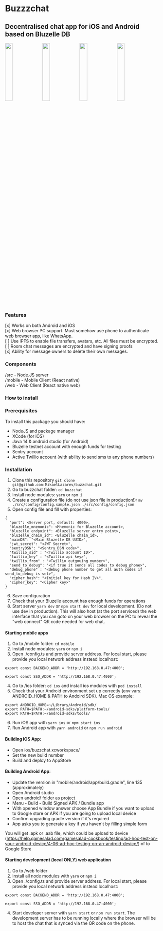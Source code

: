 # Buzzzchat
## Decentralised chat app for iOS and Android based on Bluzelle DB

<img src='https://user-images.githubusercontent.com/26343374/84579279-33fbca00-add5-11ea-90f6-decec39ec6cd.png' width='22%'>&nbsp;&nbsp;&nbsp;<img src='https://user-images.githubusercontent.com/26343374/84579273-2e9e7f80-add5-11ea-851b-d7c658fc15a0.png' width='22%'>&nbsp;&nbsp;&nbsp;<img src='https://user-images.githubusercontent.com/26343374/84579278-33633380-add5-11ea-87b7-8e7125610885.png' width='22%'>&nbsp;&nbsp;&nbsp;<img src='https://user-images.githubusercontent.com/26343374/84579276-32320680-add5-11ea-8a0b-7431aed48fed.png' width='22%'>



### Features

[x] Works on both Android and iOS  
[x] Web browser PC support. Must somehow use phone to authenticate web browser app, like WhatsApp.  
[ ] Use IPFS to enable file transfers, avatars, etc. All files must be encrypted.  
[ ] Room chat messages are encrypted and have signing proofs  
[x] Ability for message owners to delete their own messages.  



### Components

/src - Node.JS server  
/mobile - Mobile Client (React native)  
/web - Web Client (React native web)  



### How to install



### Prerequisites
To install this package you should have:

- NodeJS and package manager
- XCode (for iOS)
- Java 14 & android studio (for Android)
- Bluzelle testnet account with enough funds for testing
- Sentry account
- Active Twillio account (with ability to send sms to any phone numbers)



### Installation

1. Clone this repository ```git clone git@github.com:MikaelLazarev/buzzchat.git```
2. Go to buzzchat folder: ```cd buzzchat```
3. Install node modules: ```yarn``` or ```npm i```
4. Create a configuration file (do not use json file in production!):
```mv ./src/config/config.sample.json ./src/config/config.json```
5. Open config file and fill with properties:
```
{
  "port": <Server port, default: 4000>,
  "bluzelle_mnemonic": <Mnemonic for Bluzelle account>,
  "bluzelle_endpoint": <Bluzelle server entry point>,
  "bluzelle_chain_id": <Bluzelle chain_id>,
  "mainDB": "<Main Bluzelle DB UUID>",
  "jwt_secret": "<JWT Secret>",
  "sentryDSN": "<Sentry DSN code>",
  "twillio_sid" : "<Twillio account ID>",
  "twillio_key" : "<Twillio api key>",
  "twillio_from" : "<Twillio outgouing number>",
  "send_to_debug": "<if true it sends all codes to debug_phone>",
  "debug_phone" : "<debug phone number to get all auth codes if send_to_debug is set>",
  "cipher_hash": "<Initial key for Hash IV>",
  "cipher_key": "<Cipher key>"
}
```
6. Save configuration
7. Check that your Bluzelle account has enough funds for operations
8. Start server ```yarn dev``` or ```npm start dev``` for local development. (Do not use dev in production). This will also host (at the port serviced) the web interface that you can goto on your web browser on the PC to reveal the "web connect" QR code needed for web chat.



#### Starting mobile apps

1. Go to /mobile folder: ```cd mobile```
2. Install node modules: ```yarn``` or ```npm i```
3. Open ./config.ts and provide server address. For local start, please provide you local network address instead localhost:
```
export const BACKEND_ADDR = 'http://192.168.0.47:4000';

export const SSO_ADDR = 'http://192.168.0.47:4000';
```
4. Go to /ios folder: ```cd ios``` and install ios modules with ```pod install```
5. Check that your Android environment set up correctly (env vars: ANDROID_HOME & PATH to Andoird SDK). Mac OS example:
```
export ANDROID_HOME=~/Library/Android/sdk/
export PATH=$PATH:~/android-sdks/platform-tools/
export PATH=$PATH:~/android-sdks/tools/
```
6. Run iOS app with ```yarn ios``` or ```npm start ios```
7. Run Android app with ```yarn android``` or ```npm run android```



#### Building iOS App:
- Open ios/buzzchat.xcworkspace/
- Set the new build number
- Build and deploy to AppStore



#### Building Android App:
- Update the version in "mobile/android/app/build.gradle", line 135 (approximately)
- Open Android studio
- Open android/ folder as project
- Menu - Build - Build Signed APK / Bundle app
- With opened window answer choose App Bundle if you want to upload to Google store or APK if you are going to upload local device
- Confirm upgrading gradle version if it's required
- App asks you to generate a key if you haven't by filling simple form

You will get .apk or .aab file, which could be upload to device (https://help.gamesalad.com/gamesalad-cookbook/testing/ad-hoc-test-on-your-android-device/4-06-ad-hoc-testing-on-an-android-device/) of to Google Store



#### Starting development (local ONLY) web application

1. Go to /web folder
2. Install all node modules with ```yarn``` or ```npm i```
3. Open ./config.ts and provide server address. For local start, please provide you local network address instead localhost:
```
export const BACKEND_ADDR = 'http://192.168.0.47:4000';

export const SSO_ADDR = 'http://192.168.0.47:4000';
```
4. Start developer server with ```yarn start``` or ```npm run start```. The development server has to be running locally where the browser will be to host the chat that is synced via the QR code on the phone.
